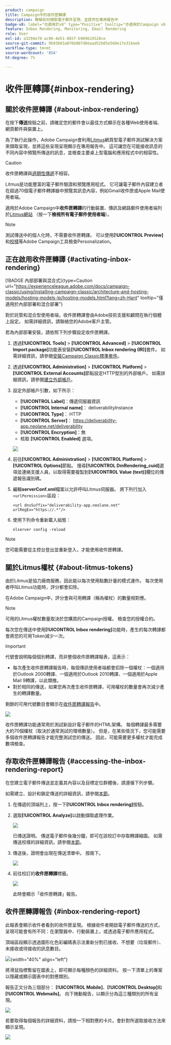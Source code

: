 ```yaml
---
product: campaign
title: Campaign中的收件匣轉譯
description: 瞭解如何擷取電子郵件呈現，並提供在專用報告中
badge-v8: label="也適用於v8" type="Positive" tooltip="亦適用於Campaign v8"
feature: Inbox Rendering, Monitoring, Email Rendering
role: User
exl-id: a3294e70-ac96-4e51-865f-b969624528ce
source-git-commit: 9b93603a076b007d66aad52b05e560e17e316eeb
workflow-type: tm+mt
source-wordcount: '854'
ht-degree: 7%

---
```


# 收件匣轉譯{#inbox-rendering}

## 關於收件匣轉譯 {#about-inbox-rendering}

在按下&#x200B;**傳送**&#x200B;按鈕之前，請確定您的郵件會以最佳方式顯示在各種Web使用者端、網頁郵件與裝置上。

為了執行此操作，Adobe Campaign會利用[Litmus](https://litmus.com/email-testing)網頁型電子郵件測試解決方案來擷取呈現，並將這些呈現呈現顯示在專用報告中。 這可讓您在可能接收訊息的不同內容中預覽所傳送的訊息，並檢查主要桌上型電腦和應用程式中的相容性。

>[!CAUTION]
>收件匣轉譯與[週期性傳遞](communication-channels.md#recurring-delivery)不相容。
>

Litmus是功能豐富的電子郵件驗證和預覽應用程式。 它可讓電子郵件內容建立者在超過70個電子郵件轉譯器中預覽其訊息內容，例如Gmail收件匣或Apple Mail使用者端。

適用於Adobe Campaign中&#x200B;**收件匣轉譯**&#x200B;的行動裝置、傳訊及網路郵件使用者端列於[Litmus網站](https://litmus.com/email-testing) （按一下&#x200B;**檢視所有電子郵件使用者端**）。

>[!NOTE]
>
>測試傳送中的個人化時，不需要收件匣轉譯。 可以使用&#x200B;**[!UICONTROL Preview]**&#x200B;和[校樣](steps-validating-the-delivery.md#sending-a-proof)等Adobe Campaign工具檢查Personalization。

## 正在啟用收件匣轉譯 {#activating-inbox-rendering}

[!BADGE 內部部署與混合式]{type=Caution url="https://experienceleague.adobe.com/docs/campaign-classic/using/installing-campaign-classic/architecture-and-hosting-models/hosting-models-lp/hosting-models.html?lang=zh-Hant" tooltip="僅適用於內部部署和混合部署"}

對於託管和混合型使用者端，收件匣轉譯會由Adobe技術支援和顧問在執行個體上設定。 如需詳細資訊，請聯絡您的Adobe客戶主管。

若為內部部署安裝，請依照下列步驟設定收件匣轉譯。

1. 透過&#x200B;**[!UICONTROL Tools]** > **[!UICONTROL Advanced]** > **[!UICONTROL Import package]**&#x200B;功能表安裝&#x200B;**[!UICONTROL Inbox rendering (IR)]**&#x200B;套件。 如需詳細資訊，請參閱[安裝Campaign Classic標準套件](../../installation/using/installing-campaign-standard-packages.md)。
1. 透過&#x200B;**[!UICONTROL Administration]** > **[!UICONTROL Platform]** > **[!UICONTROL External Accounts]**&#x200B;節點設定HTTP型別的外部帳戶。 如需詳細資訊，請參閱[建立外部帳戶](../../installation/using/external-accounts.md#creating-an-external-account)。
1. 設定外部帳戶引數，如下所示：
   * **[!UICONTROL Label]**：傳遞伺服器資訊
   * **[!UICONTROL Internal name]**： deliverabilityInstance
   * **[!UICONTROL Type]**： HTTP
   * **[!UICONTROL Server]**： https://deliverability-app.neolane.net/deliverability
   * **[!UICONTROL Encryption]**：無
   * 核取 **[!UICONTROL Enabled]** 選項。

   ![](assets/s_tn_inbox_rendering_external-account.png)

1. 前往&#x200B;**[!UICONTROL Administration]** > **[!UICONTROL Platform]** > **[!UICONTROL Options]**&#x200B;節點。 搜尋&#x200B;**[!UICONTROL DmRendering_cuid]**&#x200B;選項並連絡支援人員，以取得需要複製到&#x200B;**[!UICONTROL Value (text)]**&#x200B;欄位的傳遞報告識別碼。
1. 編輯&#x200B;**serverConf.xml**&#x200B;檔案以允許呼叫Litmus伺服器。 將下列行加入`<urlPermission>`區段：

   ```
   <url dnsSuffix="deliverability-app.neolane.net" urlRegEx="https://.*"/>
   ```

1. 使用下列命令重新載入組態：

   ```
   nlserver config -reload
   ```

>[!NOTE]
>
>您可能需要從主控台登出並重新登入，才能使用收件匣轉譯。

## 關於Litmus權杖 {#about-litmus-tokens}

由於Litmus是協力廠商服務，因此能以每次使用點數計量的模式運作。 每次使用者呼叫Litmus功能時，評分都會扣除。

在Adobe Campaign中，評分會與可用轉譯（稱為權杖）的數量相對應。

>[!NOTE]
>
>可用的Litmus權杖數量取決於您購買的Campaign授權。 檢查您的授權合約。

每次您在傳送中使用&#x200B;**[!UICONTROL Inbox rendering]**&#x200B;功能時，產生的每次轉譯都會將您的可用Token減少一次。

>[!IMPORTANT]
>
>代號會說明每個個別轉譯，而非整個收件匣轉譯報表，這表示：
>
>* 每次產生收件匣轉譯報告時，每個傳訊使用者端都會扣除一個權杖：一個適用於Outlook 2000轉譯、一個適用於Outlook 2010轉譯、一個適用於Apple Mail 9轉譯，以此類推。
>* 對於相同的傳送，如果您再次產生收件匣轉譯，可用權杖的數量會再次減少產生的轉譯數量。
>

剩餘的可用代號數目會顯示在[收件匣轉譯報告](#inbox-rendering-report)中。

![](assets/s_tn_inbox_rendering_tokens.png)

收件匣轉譯功能通常用於測試新設計電子郵件的HTML架構。 每個轉譯最多需要大約70個權杖（取決於通常測試的環境數量）。 但是，在某些情況下，您可能需要多個收件匣轉譯報告才能完整測試您的傳送。 因此，可能需要更多權杖才能完成數項檢查。

## 存取收件匣轉譯報告 {#accessing-the-inbox-rendering-report}

在您建立電子郵件傳送並定義其內容以及目標定位群體後，請遵循下列步驟。

如需建立、設計和鎖定傳送的詳細資訊，請參閱[本節](about-email-channel.md)。

1. 在傳遞的頂端列上，按一下&#x200B;**[!UICONTROL Inbox rendering]**&#x200B;按鈕。
1. 選取&#x200B;**[!UICONTROL Analyze]**&#x200B;以啟動擷取處理作業。

   ![](assets/s_tn_inbox_rendering_button.png)

   已傳送證明。 傳送電子郵件後幾分鐘，即可在該校訂中存取轉譯縮圖。 如需傳送校樣的詳細資訊，請參閱[本節](steps-validating-the-delivery.md#sending-a-proof)。

1. 傳送後，證明會出現在傳送清單中。 按兩下。

   ![](assets/s_tn_inbox_rendering_delivery_list.png)

1. 前往校訂的&#x200B;**收件匣轉譯**&#x200B;標籤。

   ![](assets/s_tn_inbox_rendering_tab.png)

   此時會顯示「收件匣轉譯」報告。

## 收件匣轉譯報告 {#inbox-rendering-report}

此報表會顯示收件者看到的收件匣呈現。 根據收件者開啟電子郵件傳送的方式，呈現可能會有所不同：在瀏覽器中、行動裝置上，或透過電子郵件應用程式。

頂端區段顯示透過圖形化色彩編碼表示法重新分割已接收、不想要（垃圾郵件）、未接收或待接收的訊息數目。

![](assets/s_tn_inbox_rendering_summary.png){width="40%" align="left"}

將滑鼠指標暫留在圖表上，即可顯示每種顏色的詳細資料。 按一下清單上的專案以隱藏或顯示圖表中的對應類別。

報告正文分為三個部分： **[!UICONTROL Mobile]**、**[!UICONTROL Desktop]**&#x200B;和&#x200B;**[!UICONTROL Webmails]**。 向下捲動報告，以顯示分為這三種類別的所有呈現。

![](assets/s_tn_inbox_rendering_report.png)

若要取得每個報告的詳細資料，請按一下相對應的卡片。會針對所選取接收方法來顯示呈現。

![](assets/s_tn_inbox_rendering_example.png)
